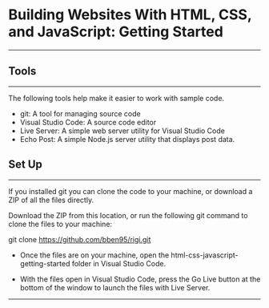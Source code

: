 # Building Websites With HTML, CSS, and JavaScript: Getting Started
***
## Tools
---
The following tools help make it easier to work with sample code.

- git: A tool for managing source code
- Visual Studio Code: A source code editor
- Live Server: A simple web server utility for Visual Studio Code
- Echo Post: A simple Node.js server utility that displays post data.

## Set Up
---
If you installed git you can clone the code to your machine, or download a ZIP of all the files directly.

Download the ZIP from this location, or run the following git command to clone the files to your machine:

git clone https://github.com/bben95/rigi.git

- Once the files are on your machine, open the html-css-javascript-getting-started folder in Visual Studio Code.

- With the files open in Visual Studio Code, press the Go Live button at the bottom of the window to launch the files with Live Server.

***


